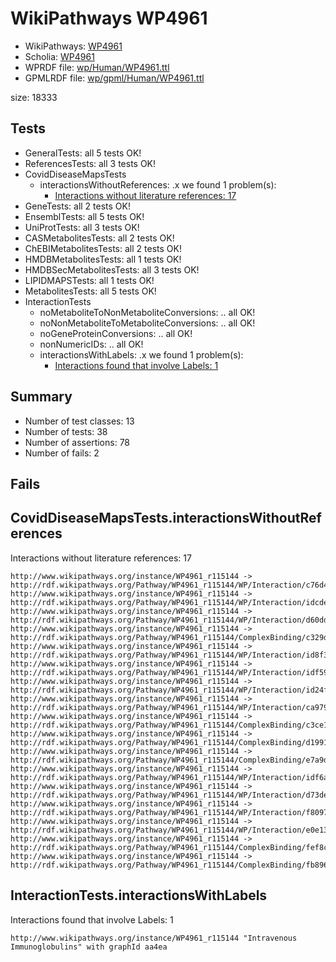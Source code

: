 # WikiPathways WP4961

* WikiPathways: [WP4961](https://identifiers.org/wikipathways:WP4961)
* Scholia: [WP4961](https://scholia.toolforge.org/wikipathways/WP4961)
* WPRDF file: [wp/Human/WP4961.ttl](../wp/Human/WP4961.ttl)
* GPMLRDF file: [wp/gpml/Human/WP4961.ttl](../wp/gpml/Human/WP4961.ttl)

size: 18333
## Tests
* GeneralTests: all 5 tests OK!
* ReferencesTests: all 3 tests OK!
* CovidDiseaseMapsTests
    * interactionsWithoutReferences: .x we found 1 problem(s):
        * [Interactions without literature references: 17](#9701cce8)
* GeneTests: all 2 tests OK!
* EnsemblTests: all 5 tests OK!
* UniProtTests: all 3 tests OK!
* CASMetabolitesTests: all 2 tests OK!
* ChEBIMetabolitesTests: all 2 tests OK!
* HMDBMetabolitesTests: all 1 tests OK!
* HMDBSecMetabolitesTests: all 3 tests OK!
* LIPIDMAPSTests: all 1 tests OK!
* MetabolitesTests: all 5 tests OK!
* InteractionTests
    * noMetaboliteToNonMetaboliteConversions: .. all OK!
    * noNonMetaboliteToMetaboliteConversions: .. all OK!
    * noGeneProteinConversions: .. all OK!
    * nonNumericIDs: .. all OK!
    * interactionsWithLabels: .x we found 1 problem(s):
        * [Interactions found that involve Labels: 1](#630d2678)


## Summary

* Number of test classes: 13
* Number of tests: 38
* Number of assertions: 78
* Number of fails: 2

## Fails

<a name="9701cce8" />

## CovidDiseaseMapsTests.interactionsWithoutReferences

Interactions without literature references: 17
```
http://www.wikipathways.org/instance/WP4961_r115144 -> http://rdf.wikipathways.org/Pathway/WP4961_r115144/WP/Interaction/c76d4
http://www.wikipathways.org/instance/WP4961_r115144 -> http://rdf.wikipathways.org/Pathway/WP4961_r115144/WP/Interaction/idcde3e513
http://www.wikipathways.org/instance/WP4961_r115144 -> http://rdf.wikipathways.org/Pathway/WP4961_r115144/WP/Interaction/d60dd
http://www.wikipathways.org/instance/WP4961_r115144 -> http://rdf.wikipathways.org/Pathway/WP4961_r115144/ComplexBinding/c329d
http://www.wikipathways.org/instance/WP4961_r115144 -> http://rdf.wikipathways.org/Pathway/WP4961_r115144/WP/Interaction/id8f3d31d3
http://www.wikipathways.org/instance/WP4961_r115144 -> http://rdf.wikipathways.org/Pathway/WP4961_r115144/WP/Interaction/idf594d3e0
http://www.wikipathways.org/instance/WP4961_r115144 -> http://rdf.wikipathways.org/Pathway/WP4961_r115144/WP/Interaction/id24f4b7d4
http://www.wikipathways.org/instance/WP4961_r115144 -> http://rdf.wikipathways.org/Pathway/WP4961_r115144/WP/Interaction/ca979
http://www.wikipathways.org/instance/WP4961_r115144 -> http://rdf.wikipathways.org/Pathway/WP4961_r115144/ComplexBinding/c3ce1
http://www.wikipathways.org/instance/WP4961_r115144 -> http://rdf.wikipathways.org/Pathway/WP4961_r115144/ComplexBinding/d1991
http://www.wikipathways.org/instance/WP4961_r115144 -> http://rdf.wikipathways.org/Pathway/WP4961_r115144/ComplexBinding/e7a9d
http://www.wikipathways.org/instance/WP4961_r115144 -> http://rdf.wikipathways.org/Pathway/WP4961_r115144/WP/Interaction/idf6aa73a2
http://www.wikipathways.org/instance/WP4961_r115144 -> http://rdf.wikipathways.org/Pathway/WP4961_r115144/WP/Interaction/d73de
http://www.wikipathways.org/instance/WP4961_r115144 -> http://rdf.wikipathways.org/Pathway/WP4961_r115144/WP/Interaction/f8097
http://www.wikipathways.org/instance/WP4961_r115144 -> http://rdf.wikipathways.org/Pathway/WP4961_r115144/WP/Interaction/e0e13
http://www.wikipathways.org/instance/WP4961_r115144 -> http://rdf.wikipathways.org/Pathway/WP4961_r115144/ComplexBinding/fef8c
http://www.wikipathways.org/instance/WP4961_r115144 -> http://rdf.wikipathways.org/Pathway/WP4961_r115144/ComplexBinding/fb896

```
<a name="630d2678" />

## InteractionTests.interactionsWithLabels

Interactions found that involve Labels: 1
```
http://www.wikipathways.org/instance/WP4961_r115144 "Intravenous
Immunoglobulins" with graphId aa4ea

```
